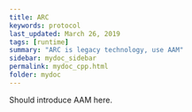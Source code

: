 ```yaml
---
title: ARC
keywords: protocol
last_updated: March 26, 2019
tags: [runtime]
summary: "ARC is legacy technology, use AAM"
sidebar: mydoc_sidebar
permalink: mydoc_cpp.html
folder: mydoc
---
```


Should introduce AAM here.

